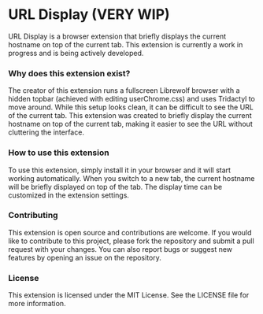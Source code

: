 
# URL Display (VERY WIP) 

URL Display is a browser extension that briefly displays the current hostname on
top of the current tab. This extension is currently a work in progress and is
being actively developed.

### Why does this extension exist?

The creator of this extension runs a fullscreen Librewolf browser with a hidden
topbar (achieved with editing userChrome.css) and uses Tridactyl to move around.
While this setup looks clean, it can be difficult to see the URL of the current
tab. This extension was created to briefly display the current hostname on top
of the current tab, making it easier to see the URL without cluttering the
interface.

### How to use this extension 

To use this extension, simply install it in your browser and it will start
working automatically. When you switch to a new tab, the current hostname will
be briefly displayed on top of the tab. The display time can be customized in
the extension settings.

### Contributing

This extension is open source and contributions are welcome. If you would like
to contribute to this project, please fork the repository and submit a pull
request with your changes. You can also report bugs or suggest new features by
opening an issue on the repository.

### License

This extension is licensed under the MIT License. See the LICENSE file for more
information.
